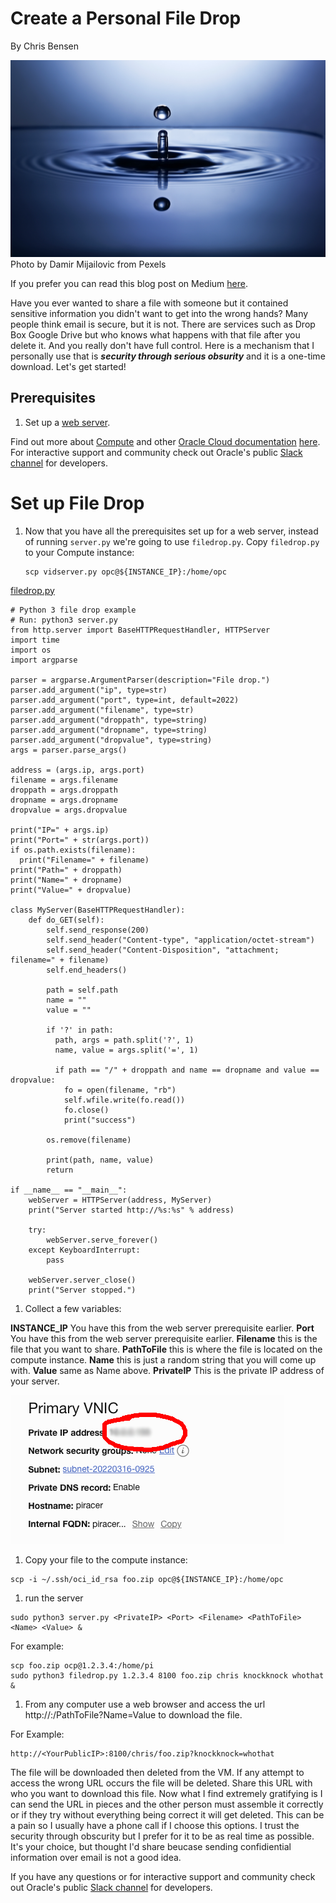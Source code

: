 # Create a Personal File Drop

By Chris Bensen

![](images/pexels-damir-mijailovic-3587015.jpg)
Photo by Damir Mijailovic from Pexels

If you prefer you can read this blog post on Medium [here](TODO).

Have you ever wanted to share a file with someone but it contained sensitive information you didn't want to get into the wrong hands? Many people think email is secure, but it is not. There are services such as Drop Box Google Drive but who knows what happens with that file after you delete it. And you really don't have full control. Here is a mechanism that I personally use that is ___security through serious obsurity___ and it is a one-time download. Let's get started!

## Prerequisites

1. Set up a [web server](https://medium.com/chrisbensen/create-a-simple-python-web-server-on-oci-1d3634a1d7c2).

Find out more about [Compute](https://docs.oracle.com/en-us/iaas/Content/Compute/home.htm?source=:so:bl:or:awr:odv:::RC_WWMK220120P00034:&SC=:so:bl:or:awr:odv:::RC_WWMK220120P00034:&pcode=WWMK220120P00034) and other [Oracle Cloud documentation](https://docs.oracle.com/en-us/iaas/Content/GSG/Concepts/baremetalintro.htm?source=:so:bl:or:awr:odv:::RC_WWMK220120P00034:&SC=:so:bl:or:awr:odv:::RC_WWMK220120P00034:&pcode=WWMK220120P00034) [here](https://docs.oracle.com/en-us/iaas/Content/GSG/Concepts/baremetalintro.htm?source=:so:bl:or:awr:odv:::RC_WWMK220120P00034:&SC=:so:bl:or:awr:odv:::RC_WWMK220120P00034:&pcode=WWMK220120P00034). For interactive support and community check out Oracle's public [Slack channel](https://oracledevrel.slack.com/join/shared_invite/zt-uffjmwh3-ksmv2ii9YxSkc6IpbokL1g#/shared-invite/email) for developers.

# Set up File Drop

1. Now that you have all the prerequisites set up for a web server, instead of running ``server.py`` we're going to use ``filedrop.py``. Copy ``filedrop.py`` to your Compute instance:

    ```
    scp vidserver.py opc@${INSTANCE_IP}:/home/opc
    ```

[filedrop.py](files/filedrop.py)

```
# Python 3 file drop example
# Run: python3 server.py
from http.server import BaseHTTPRequestHandler, HTTPServer
import time
import os
import argparse

parser = argparse.ArgumentParser(description="File drop.")
parser.add_argument("ip", type=str)
parser.add_argument("port", type=int, default=2022)
parser.add_argument("filename", type=str)
parser.add_argument("droppath", type=string)
parser.add_argument("dropname", type=string)
parser.add_argument("dropvalue", type=string)
args = parser.parse_args()

address = (args.ip, args.port)
filename = args.filename
droppath = args.droppath
dropname = args.dropname
dropvalue = args.dropvalue

print("IP=" + args.ip)
print("Port=" + str(args.port))
if os.path.exists(filename):
  print("Filename=" + filename)
print("Path=" + droppath)
print("Name=" + dropname)
print("Value=" + dropvalue)

class MyServer(BaseHTTPRequestHandler):
    def do_GET(self):
        self.send_response(200)
        self.send_header("Content-type", "application/octet-stream")
        self.send_header("Content-Disposition", "attachment; filename=" + filename)
        self.end_headers()

        path = self.path
        name = ""
        value = ""

        if '?' in path:
          path, args = path.split('?', 1)
          name, value = args.split('=', 1)

          if path == "/" + droppath and name == dropname and value == dropvalue:
            fo = open(filename, "rb")
            self.wfile.write(fo.read())
            fo.close()
            print("success")

        os.remove(filename)

        print(path, name, value)
        return

if __name__ == "__main__":
    webServer = HTTPServer(address, MyServer)
    print("Server started http://%s:%s" % address)

    try:
        webServer.serve_forever()
    except KeyboardInterrupt:
        pass

    webServer.server_close()
    print("Server stopped.")
```

1. Collect a few variables:

  **INSTANCE_IP** You have this from the web server prerequisite earlier.
  **Port** You have this from the web server prerequisite earlier.
  **Filename** this is the file that you want to share.
  **PathToFile** this is where the file is located on the compute instance.
  **Name** this is just a random string that you will come up with.
  **Value** same as Name above.
  **PrivateIP** This is the private IP address of your server.

  ![](images/privateip.png)

1. Copy your file to the compute instance:

  ```
  scp -i ~/.ssh/oci_id_rsa foo.zip opc@${INSTANCE_IP}:/home/opc
  ```

1. run the server

  ```
  sudo python3 server.py <PrivateIP> <Port> <Filename> <PathToFile> <Name> <Value> &
  ```

  For example:
  ```
  scp foo.zip ocp@1.2.3.4:/home/pi
  sudo python3 filedrop.py 1.2.3.4 8100 foo.zip chris knockknock whothat &
  ```

1. From any computer use a web browser and access the url http://<YourPublicIP>:<Port>/PathToFile?Name=Value to download the file.

  For Example:

  ```
  http://<YourPublicIP>:8100/chris/foo.zip?knockknock=whothat
  ```

The file will be downloaded then deleted from the VM. If any attempt to access the wrong URL occurs the file will be deleted. Share this URL with who you want to download this file. Now what I find extremely gratifying is I can send the URL in pieces and the other person must assemble it correctly or if they try without everything being correct it will get deleted. This can be a pain so I usually have a phone call if I choose this options. I trust the security through obscurity but I prefer for it to be as real time as possible. It's your choice, but thought I'd share beucase sending confidiential information over email is not a good idea.

If you have any questions or for interactive support and community check out Oracle's public [Slack channel](https://oracledevrel.slack.com/join/shared_invite/zt-uffjmwh3-ksmv2ii9YxSkc6IpbokL1g#/shared-invite/email) for developers.
